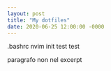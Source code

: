 ```yaml
---
layout: post
title: "My dotfiles"
date: 2020-06-25 12:00:00 -0000
---
```

.bashrc
nvim init
test test

paragrafo non nel excerpt
